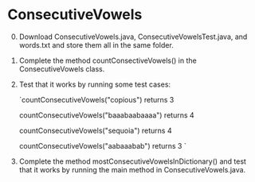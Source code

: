 # ConsecutiveVowels

0. Download ConsecutiveVowels.java, ConsecutiveVowelsTest.java, and words.txt and store them all in the same folder.

1. Complete the method countConsectiveVowels() in the ConsecutiveVowels class.

2. Test that it works by running some test cases:
    
    `countConsecutiveVowels("copious") returns 3
    
     countConsecutiveVowels("baaabaabaaaa") returns 4
     
     countConsecutiveVowels("sequoia") returns 4
     
     countConsecutiveVowels("aabaaabab") returns 3
     `
3. Complete the method mostConsecutiveVowelsInDictionary() and test that it works by running the main method in ConsecutiveVowels.java. 
